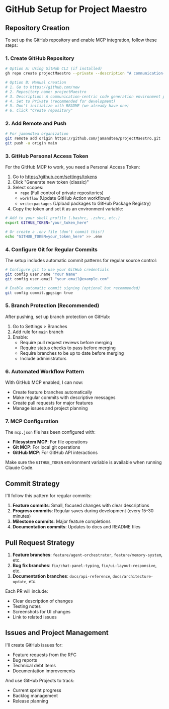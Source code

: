 # GitHub Setup for Project Maestro

## Repository Creation

To set up the GitHub repository and enable MCP integration, follow these steps:

### 1. Create GitHub Repository

```bash
# Option A: Using GitHub CLI (if installed)
gh repo create projectMaestro --private --description "A communication-centric code generation environment powered by AI personas"

# Option B: Manual creation
# 1. Go to https://github.com/new
# 2. Repository name: projectMaestro
# 3. Description: A communication-centric code generation environment powered by AI personas
# 4. Set to Private (recommended for development)
# 5. Don't initialize with README (we already have one)
# 6. Click "Create repository"
```

### 2. Add Remote and Push

```bash
# For jamandtea organization
git remote add origin https://github.com/jamandtea/projectMaestro.git
git push -u origin main
```

### 3. GitHub Personal Access Token

For the GitHub MCP to work, you need a Personal Access Token:

1. Go to https://github.com/settings/tokens
2. Click "Generate new token (classic)"
3. Select scopes:
   - `repo` (Full control of private repositories)
   - `workflow` (Update GitHub Action workflows)
   - `write:packages` (Upload packages to GitHub Package Registry)
4. Copy the token and set it as an environment variable:

```bash
# Add to your shell profile (.bashrc, .zshrc, etc.)
export GITHUB_TOKEN="your_token_here"

# Or create a .env file (don't commit this!)
echo "GITHUB_TOKEN=your_token_here" >> .env
```

### 4. Configure Git for Regular Commits

The setup includes automatic commit patterns for regular source control:

```bash
# Configure git to use your GitHub credentials
git config user.name "Your Name"
git config user.email "your.email@example.com"

# Enable automatic commit signing (optional but recommended)
git config commit.gpgsign true
```

### 5. Branch Protection (Recommended)

After pushing, set up branch protection on GitHub:

1. Go to Settings > Branches
2. Add rule for `main` branch
3. Enable:
   - Require pull request reviews before merging
   - Require status checks to pass before merging
   - Require branches to be up to date before merging
   - Include administrators

### 6. Automated Workflow Pattern

With GitHub MCP enabled, I can now:

- Create feature branches automatically
- Make regular commits with descriptive messages
- Create pull requests for major features
- Manage issues and project planning

### 7. MCP Configuration

The `mcp.json` file has been configured with:
- **Filesystem MCP**: For file operations
- **Git MCP**: For local git operations
- **GitHub MCP**: For GitHub API interactions

Make sure the `GITHUB_TOKEN` environment variable is available when running Claude Code.

## Commit Strategy

I'll follow this pattern for regular commits:

1. **Feature commits**: Small, focused changes with clear descriptions
2. **Progress commits**: Regular saves during development (every 15-30 minutes)
3. **Milestone commits**: Major feature completions
4. **Documentation commits**: Updates to docs and README files

## Pull Request Strategy

1. **Feature branches**: `feature/agent-orchestrator`, `feature/memory-system`, etc.
2. **Bug fix branches**: `fix/chat-panel-typing`, `fix/ui-layout-responsive`, etc.
3. **Documentation branches**: `docs/api-reference`, `docs/architecture-update`, etc.

Each PR will include:
- Clear description of changes
- Testing notes
- Screenshots for UI changes
- Link to related issues

## Issues and Project Management

I'll create GitHub issues for:
- Feature requests from the RFC
- Bug reports
- Technical debt items
- Documentation improvements

And use GitHub Projects to track:
- Current sprint progress
- Backlog management
- Release planning